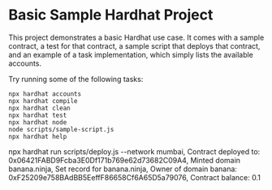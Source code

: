 # Basic Sample Hardhat Project

This project demonstrates a basic Hardhat use case. It comes with a sample contract, a test for that contract, a sample script that deploys that contract, and an example of a task implementation, which simply lists the available accounts.

Try running some of the following tasks:

```shell
npx hardhat accounts
npx hardhat compile
npx hardhat clean
npx hardhat test
npx hardhat node
node scripts/sample-script.js
npx hardhat help
```


npx hardhat run scripts/deploy.js --network mumbai,
Contract deployed to: 0x06421FABD9Fcba3E0Df171b769e62d73682C09A4,
Minted domain banana.ninja,
Set record for banana.ninja,
Owner of domain banana: 0xF25209e758BAdBB5EeffF86658Cf6A65D5a79076,
Contract balance: 0.1
